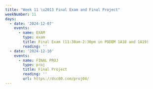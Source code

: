 ```yaml
---
title: "Week 11 \u2013 Final Exam and Final Project"
weekNumber: 11
days:
  - date: '2024-12-07'
    events:
      - name: EXAM
        type: exam
        title: Final Exam (11:30am-2:30pm in PODEM 1A18 and 1A19)
        reading: ''
  - date: '2024-12-10'
    events:
      - name: FINAL PROJ
        type: proj
        title: Final Project
        reading: ''
        url: https://dsc80.com/proj04/
---
```

